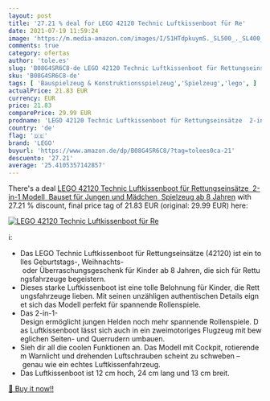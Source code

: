 ```yaml
---
layout: post
title: '27.21 % deal for LEGO 42120 Technic Luftkissenboot für Re'
date: 2021-07-19 11:59:24
image: 'https://m.media-amazon.com/images/I/51HTdpkuymS._SL500_._SL400_.jpg'
comments: true
category: ofertas
author: 'tole.es'
slug: 'B08G4SR6C8-de LEGO 42120 Technic Luftkissenboot für Rettungseinsätze...'
sku: 'B08G4SR6C8-de'
tags: [ 'Bauspielzeug & Konstruktionsspielzeug','Spielzeug','lego', ]
actualPrice: 21.83 EUR
currency: EUR
price: 21.83
comparePrice: 29.99 EUR
prodname: 'LEGO 42120 Technic Luftkissenboot für Rettungseinsätze  2-in-1 Modell  Bauset für Jungen und Mädchen  Spielzeug ab 8 Jahren'
country: 'de'
flag: '🇩🇪'
brand: 'LEGO'
buyurl: 'https://www.amazon.de/dp/B08G4SR6C8/?tag=tolees0ca-21'
descuento: '27.21'
average: '25.4105357142857'
---
```


There's a deal [LEGO 42120 Technic Luftkissenboot für Rettungseinsätze  2-in-1 Modell  Bauset für Jungen und Mädchen  Spielzeug ab 8 Jahren](https://www.amazon.de/dp/B08G4SR6C8/?tag=tolees0ca-21)  with  27.21 % discount, final price tag of  21.83 EUR (original: 29.99 EUR) here:

[![LEGO 42120 Technic Luftkissenboot für Re](https://m.media-amazon.com/images/I/51HTdpkuymS._SL500_._SL400_.jpg)](https://www.amazon.de/dp/B08G4SR6C8/?tag=tolees0ca-21)

ℹ️:

- Das LEGO Technic Luftkissenboot für Rettungseinsätze (42120) ist ein tolles Geburtstags-, Weihnachts- oder Überraschungsgeschenk für Kinder ab 8 Jahren, die sich für Rettungsfahrzeuge begeistern.
- Dieses starke Luftkissenboot ist eine tolle Belohnung für Kinder, die Rettungsfahrzeuge lieben. Mit seinen unzähligen authentischen Details eignet sich das Modell perfekt für spannende Rollenspiele.
- Das 2-in-1-Design ermöglicht jungen Helden noch mehr spannende Rollenspiele. Das Luftkissenboot lässt sich auch in ein zweimotoriges Flugzeug mit beweglichen Seiten- und Querrudern umbauen.
- Sieh dir all die coolen Funktionen an. Das Modell mit Cockpit, rotierendem Warnlicht und drehenden Luftschrauben scheint zu schweben – genau wie ein echtes Luftkissenfahrzeug.
- Das Luftkissenboot ist 12 cm hoch, 24 cm lang und 13 cm breit.

[🛒 Buy it now!!](https://www.amazon.de/dp/B08G4SR6C8/?tag=tolees0ca-21)
